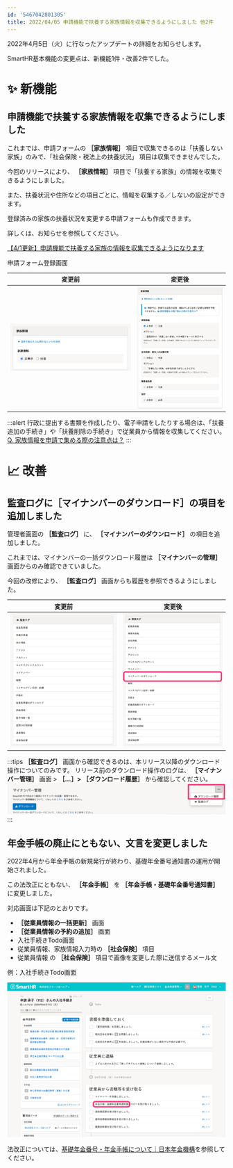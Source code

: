 ```yaml
---
id: '5467042801305'
title: 2022/04/05 申請機能で扶養する家族情報を収集できるようにしました 他2件
---
```

2022年4月5日（火）に行なったアップデートの詳細をお知らせします。

SmartHR基本機能の変更点は、新機能1件・改善2件でした。

# ✨ 新機能

## 申請機能で扶養する家族情報を収集できるようにしました

これまでは、申請フォームの **［家族情報］** 項目で収集できるのは「扶養しない家族」のみで、「社会保険・税法上の扶養状況」 項目は収集できませんでした。

今回のリリースにより、 **［家族情報］** 項目で「扶養する家族」の情報を収集できるようにしました。

また、扶養状況や住所などの項目ごとに、情報を収集する／しないの設定ができます。

登録済みの家族の扶養状況を変更する申請フォームも作成できます。

詳しくは、お知らせを参照してください。

[【4/1更新】申請機能で扶養する家族の情報を収集できるようになります](https://smarthr.jp/update/33815)

申請フォーム登録画面

| 変更前 | 変更後 |
| --- | --- |
| ![](./181c1a9b11d884f00d1850e6f04d32d7.png) | ![](./aaebc2c6b771d520f7e383e7c311a800.png) |

:::alert
行政に提出する書類を作成したり、電子申請をしたりする場合は、「扶養追加の手続き」や「扶養削除の手続き」で従業員から情報を収集してください。
[Q. 家族情報を申請で集める際の注意点は？](https://knowledge.smarthr.jp/hc/ja/articles/5141240383001)
:::

# 📈 改善

## 監査ログに［マイナンバーのダウンロード］の項目を追加しました

管理者画面の **［監査ログ］** に、 **［マイナンバーのダウンロード］** の項目を追加しました。

これまでは、マイナンバーの一括ダウンロード履歴は **［マイナンバーの管理］** 画面からのみ確認できていました。

今回の改修により、 **［監査ログ］** 画面からも履歴を参照できるようにしました。

| 変更前 | 変更後 |
| --- | --- |
| ![](./screencapture-help-inc-smarthr-jp-admin-audit-logs-2022-04-05-17_18_19.png) | ![](./screencapture-help-inc-smarthr-jp-admin-audit-logs-2022-04-06-09_37_11.png) |

:::tips
 **［監査ログ］** 画面から確認できるのは、本リリース以降のダウンロード操作についてのみです。
リリース前のダウンロード操作のログは、 **［マイナンバー管理］** 画面 >  **［…］> ［ダウンロード履歴］** から確認してください。
![](./c49166a3-c5ab-40da-a932-5cf245ee3ec3-1920x279r.png)
:::

## 年金手帳の廃止にともない、文言を変更しました

2022年4月から年金手帳の新規発行が終わり、基礎年金番号通知書の運用が開始されました。

この法改正にともない、 **［年金手帳］** を **［年金手帳・基礎年金番号通知書］** に変更しました。

対応画面は下記のとおりです。

-  **［従業員情報の一括更新］** 画面
-  **［従業員情報の予約の追加］** 画面
- 入社手続きTodo画面
- 従業員情報、家族情報入力時の **［社会保険］** 項目
- 従業員情報 の **［社会保険］** 項目で画像を変更した際に送信するメール文

例：入社手続きTodo画面

![](./screencapture-help-inc-smarthr-jp-procedure1s-f1f8ebf3-6292-487f-a95f-9bd5e1c96afd-2022-04-06-10_58_43-2.png)

法改正については、[基礎年金番号・年金手帳について｜日本年金機構](https://www.nenkin.go.jp/service/seidozenpan/20131107.html)を参照してください。
